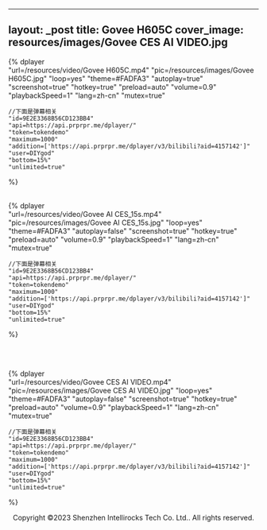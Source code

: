 
---
layout: _post
title: Govee H605C
cover_image: resources/images/Govee CES AI VIDEO.jpg
---

{% 
    dplayer     
    "url=/resources/video/Govee H605C.mp4"
    "pic=/resources/images/Govee H605C.jpg"
    "loop=yes"
    "theme=#FADFA3"
    "autoplay=true"
    "screenshot=true"
    "hotkey=true"
    "preload=auto"
    "volume=0.9"
    "playbackSpeed=1"
    "lang=zh-cn"
    "mutex=true"

    //下面是弹幕相关
    "id=9E2E3368B56CD123BB4"
    "api=https://api.prprpr.me/dplayer/"
    "token=tokendemo"
    "maximum=1000"
    "addition=['https://api.prprpr.me/dplayer/v3/bilibili?aid=4157142']"
    "user=DIYgod"
    "bottom=15%"
    "unlimited=true"
%}
<br>
</br>

{% 
    dplayer     
    "url=/resources/video/Govee AI CES_15s.mp4"
    "pic=/resources/images/Govee AI CES_15s.jpg"
    "loop=yes"
    "theme=#FADFA3"
    "autoplay=false"
    "screenshot=true"
    "hotkey=true"
    "preload=auto"
    "volume=0.9"
    "playbackSpeed=1"
    "lang=zh-cn"
    "mutex=true"

    //下面是弹幕相关
    "id=9E2E3368B56CD123BB4"
    "api=https://api.prprpr.me/dplayer/"
    "token=tokendemo"
    "maximum=1000"
    "addition=['https://api.prprpr.me/dplayer/v3/bilibili?aid=4157142']"
    "user=DIYgod"
    "bottom=15%"
    "unlimited=true"
%}

<br>
</br>

{% 
    dplayer     
    "url=/resources/video/Govee CES AI VIDEO.mp4"
    "pic=/resources/images/Govee CES AI VIDEO.jpg"
    "loop=yes"
    "theme=#FADFA3"
    "autoplay=false"
    "screenshot=true"
    "hotkey=true"
    "preload=auto"
    "volume=0.9"
    "playbackSpeed=1"
    "lang=zh-cn"
    "mutex=true"

    //下面是弹幕相关
    "id=9E2E3368B56CD123BB4"
    "api=https://api.prprpr.me/dplayer/"
    "token=tokendemo"
    "maximum=1000"
    "addition=['https://api.prprpr.me/dplayer/v3/bilibili?aid=4157142']"
    "user=DIYgod"
    "bottom=15%"
    "unlimited=true"
%}
<div align=center>
<b>
		

</b>
Copyright ©2023 Shenzhen Intellirocks Tech Co. Ltd.. All rights reserved.
</div>


